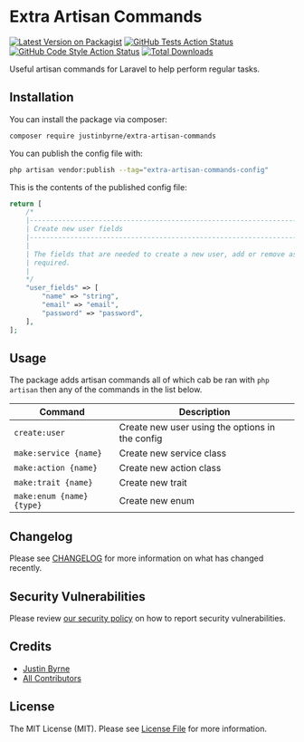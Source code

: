 # Extra Artisan Commands

[![Latest Version on Packagist](https://img.shields.io/packagist/v/justinbyrne/extra-artisan-commands.svg?style=flat-square)](https://packagist.org/packages/justinbyrne/extra-artisan-commands)
[![GitHub Tests Action Status](https://img.shields.io/github/workflow/status/justinbyrne/extra-artisan-commands/run-tests?label=tests)](https://github.com/justinbyrne/extra-artisan-commands/actions?query=workflow%3Arun-tests+branch%3Amain)
[![GitHub Code Style Action Status](https://img.shields.io/github/workflow/status/justinbyrne/extra-artisan-commands/Check%20&%20fix%20styling?label=code%20style)](https://github.com/justinbyrne/extra-artisan-commands/actions?query=workflow%3A"Check+%26+fix+styling"+branch%3Amain)
[![Total Downloads](https://img.shields.io/packagist/dt/justinbyrne/extra-artisan-commands.svg?style=flat-square)](https://packagist.org/packages/justinbyrne/extra-artisan-commands)

Useful artisan commands for Laravel to help perform regular tasks.

## Installation

You can install the package via composer:

```bash
composer require justinbyrne/extra-artisan-commands
```

You can publish the config file with:

```bash
php artisan vendor:publish --tag="extra-artisan-commands-config"
```

This is the contents of the published config file:

```php
return [
    /*
    |--------------------------------------------------------------------------
    | Create new user fields
    |--------------------------------------------------------------------------
    |
    | The fields that are needed to create a new user, add or remove as
    | required.
    |
    */
    "user_fields" => [
        "name" => "string",
        "email" => "email",
        "password" => "password",
    ],
];
```

## Usage

The package adds artisan commands all of which cab be ran with `php artisan` then any of the commands in the list below.

| Command                   | Description                                     |
|---------------------------|-------------------------------------------------|
| `create:user`             | Create new user using the options in the config |
| `make:service {name}`     | Create new service class                        |
| `make:action {name}`      | Create new action class                         |
| `make:trait {name}`       | Create new trait                                |
| `make:enum {name} {type}` | Create new enum                                 |

<!-- ## Testing

```bash
composer test
``` -->

## Changelog

Please see [CHANGELOG](CHANGELOG.md) for more information on what has changed recently.

<!-- ## Contributing

Please see [CONTRIBUTING](https://github.com/spatie/.github/blob/main/CONTRIBUTING.md) for details. -->

## Security Vulnerabilities

Please review [our security policy](../../security/policy) on how to report security vulnerabilities.

## Credits

-   [Justin Byrne](https://github.com/JustinByrne)
-   [All Contributors](../../contributors)

## License

The MIT License (MIT). Please see [License File](LICENSE.md) for more information.
